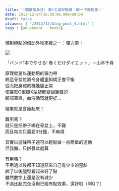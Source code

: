 ```yaml
---
title: '[閱讀瘦身法] 書+工具好抵買：綁一下就能瘦！'
date: 2013-12-04T10:30:00.000+08:00
draft: false
aliases: [ "/2013/12/blog-post_4.html" ]
tags : [amusement - books]
---
```


懶到極點的借助外物來瘦之一：彈力帶！  

[![](https://4.bp.blogspot.com/-XazvdCw1TfY/XCdqRftSriI/AAAAAAAACs0/wtD4_DTGsi8-qqDDBiFrQN5eunNfhRBIwCLcBGAs/s640/50.jpg)](https://4.bp.blogspot.com/-XazvdCw1TfY/XCdqRftSriI/AAAAAAAACs0/wtD4_DTGsi8-qqDDBiFrQN5eunNfhRBIwCLcBGAs/s1600/50.jpg)

「バンド1本でやせる! 巻くだけダイエット」－山本千尋  
  
原理就是以運動用的彈力帶  
綁這骨盆位置令身體歪斜矯正會平衡  
從而把身體的機能變正常  
使甚麼O型腿X型腿都變回筆直的  
腳部筆直，血液循環就更好...  
  
結果就是會瘦起來！  
  
難用嗎？  
就只是把帶子綁在骨盆上，不難  
而且每次只需要3分鐘，不麻煩  
  
其實以這條帶子還可以輕鬆做一些簡單的運動  
但我懶，只綁骨盆就算  
  
有用嗎？  
不用過以後都不知道原來自己有少少的歪斜  
綁了以後腿型看起來好了點  
雖然數字上還是沒有減少  
不過比起完全沒用已經有點效果，還好啦（阿Q？）